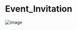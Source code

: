 # Event_Invitation
![image](https://github.com/user-attachments/assets/a102a399-2fd3-4ff2-915c-040558430310)
